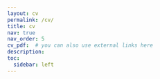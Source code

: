 ```yaml
---
layout: cv
permalink: /cv/
title: cv
nav: true
nav_order: 5
cv_pdf:  # you can also use external links here
description:
toc:
  sidebar: left
---
```

